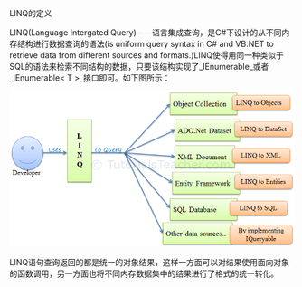 LINQ的定义

LINQ\(Language Intergated Query\)——语言集成查询，是C\#下设计的从不同内存结构进行数据查询的语法\(is uniform query syntax in C\# and VB.NET to retrieve data from different sources and formats.\)LINQ使得用同一种类似于SQL的语法来检索不同结构的数据，只要该结构实现了_IEnumerable_或者_IEnumerable&lt; T &gt;_接口即可。如下图所示：

![](/assets/linq-usage.png)

LINQ语句查询返回的都是统一的对象结果，这样一方面可以对结果使用面向对象的函数调用，另一方面也将不同内存数据集中的结果进行了格式的统一转化。



